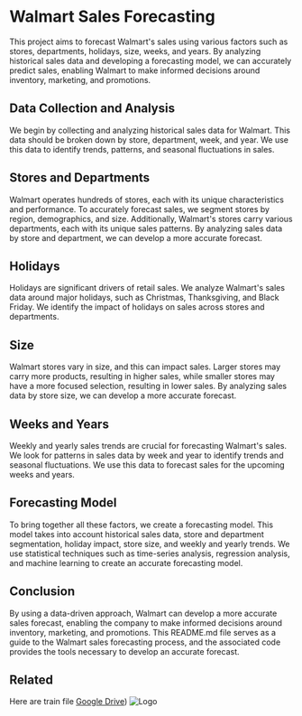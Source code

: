 # Walmart Sales Forecasting 
This project aims to forecast Walmart's sales using various factors such as stores, departments, holidays, size, weeks, and years. By analyzing historical sales data and developing a forecasting model, we can accurately predict sales, enabling Walmart to make informed decisions around inventory, marketing, and promotions.

## Data Collection and Analysis
We begin by collecting and analyzing historical sales data for Walmart. This data should be broken down by store, department, week, and year. We use this data to identify trends, patterns, and seasonal fluctuations in sales.

## Stores and Departments
Walmart operates hundreds of stores, each with its unique characteristics and performance. To accurately forecast sales, we segment stores by region, demographics, and size. Additionally, Walmart's stores carry various departments, each with its unique sales patterns. By analyzing sales data by store and department, we can develop a more accurate forecast.

## Holidays
Holidays are significant drivers of retail sales. We analyze Walmart's sales data around major holidays, such as Christmas, Thanksgiving, and Black Friday. We identify the impact of holidays on sales across stores and departments.

## Size
Walmart stores vary in size, and this can impact sales. Larger stores may carry more products, resulting in higher sales, while smaller stores may have a more focused selection, resulting in lower sales. By analyzing sales data by store size, we can develop a more accurate forecast.

## Weeks and Years
Weekly and yearly sales trends are crucial for forecasting Walmart's sales. We look for patterns in sales data by week and year to identify trends and seasonal fluctuations. We use this data to forecast sales for the upcoming weeks and years.

## Forecasting Model
To bring together all these factors, we create a forecasting model. This model takes into account historical sales data, store and department segmentation, holiday impact, store size, and weekly and yearly trends. We use statistical techniques such as time-series analysis, regression analysis, and machine learning to create an accurate forecasting model.

## Conclusion
By using a data-driven approach, Walmart can develop a more accurate sales forecast, enabling the company to make informed decisions around inventory, marketing, and promotions. This README.md file serves as a guide to the Walmart sales forecasting process, and the associated code provides the tools necessary to develop an accurate forecast.

## Related
Here are train file
[Google Drive](https://drive.google.com/drive/folders/1f7wyF676pv1qAI2hqgd_RJV0326j2yWw?usp=share_link))
![Logo](https://upload.wikimedia.org/wikipedia/commons/d/d0/Google_Colaboratory_SVG_Logo.svg)



